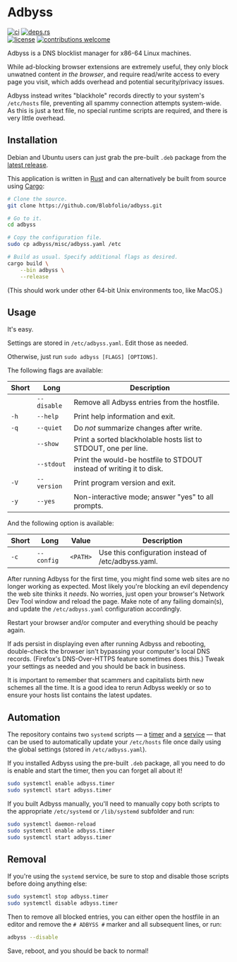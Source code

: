 # Adbyss

[![ci](https://img.shields.io/github/actions/workflow/status/Blobfolio/adbyss/ci.yaml?style=flat-square&label=ci)](https://github.com/Blobfolio/adbyss/actions)
[![deps.rs](https://deps.rs/repo/github/blobfolio/adbyss/status.svg?style=flat-square&label=deps.rs)](https://deps.rs/repo/github/blobfolio/adbyss)<br>
[![license](https://img.shields.io/badge/license-wtfpl-ff1493?style=flat-square)](https://en.wikipedia.org/wiki/WTFPL)
[![contributions welcome](https://img.shields.io/badge/PRs-welcome-brightgreen.svg?style=flat-square&label=contributions)](https://github.com/Blobfolio/adbyss/issues)

Adbyss is a DNS blocklist manager for x86-64 Linux machines.

While ad-blocking browser extensions are extremely useful, they only block unwatned content *in the browser*, and require read/write access to every page you visit, which adds overhead and potential security/privacy issues.

Adbyss instead writes "blackhole" records directly to your system's `/etc/hosts` file, preventing all spammy connection attempts system-wide. As this is just a text file, no special runtime scripts are required, and there is very little overhead.



## Installation

Debian and Ubuntu users can just grab the pre-built `.deb` package from the [latest release](https://github.com/Blobfolio/adbyss/releases/latest).

This application is written in [Rust](https://www.rust-lang.org/) and can alternatively be built from source using [Cargo](https://github.com/rust-lang/cargo):

```bash
# Clone the source.
git clone https://github.com/Blobfolio/adbyss.git

# Go to it.
cd adbyss

# Copy the configuration file.
sudo cp adbyss/misc/adbyss.yaml /etc

# Build as usual. Specify additional flags as desired.
cargo build \
    --bin adbyss \
    --release
```

(This should work under other 64-bit Unix environments too, like MacOS.)



## Usage

It's easy.

Settings are stored in `/etc/adbyss.yaml`. Edit those as needed.

Otherwise, just run `sudo adbyss [FLAGS] [OPTIONS]`.

The following flags are available:

| Short | Long | Description |
| ----- | ---- | ----------- |
| | `--disable` | Remove all Adbyss entries from the hostfile. |
| `-h` | `--help` | Print help information and exit. |
| `-q` | `--quiet` | Do *not* summarize changes after write. |
| | `--show` | Print a sorted blackholable hosts list to STDOUT, one per line. |
| | `--stdout` | Print the would-be hostfile to STDOUT instead of writing it to disk. |
| `-V` | `--version` | Print program version and exit. |
| `-y` | `--yes` | Non-interactive mode; answer "yes" to all prompts. |

And the following option is available:

| Short | Long | Value | Description |
| ----- | ---- | ----- | ----------- |
| `-c` | `--config` | `<PATH>` | Use this configuration instead of /etc/adbyss.yaml. |

After running Adbyss for the first time, you might find some web sites are no longer working as expected. Most likely you're blocking an evil dependency the web site thinks it *needs*. No worries, just open your browser's Network Dev Tool window and reload the page. Make note of any failing domain(s), and update the `/etc/adbyss.yaml` configuration accordingly.

Restart your browser and/or computer and everything should be peachy again.

If ads persist in displaying even after running Adbyss and rebooting, double-check the browser isn't bypassing your computer's local DNS records. (Firefox's DNS-Over-HTTPS feature sometimes does this.) Tweak your settings as needed and you should be back in business.

It is important to remember that scammers and capitalists birth new schemes all the time. It is a good idea to rerun Adbyss weekly or so to ensure your hosts list contains the latest updates.



## Automation

The repository contains two `systemd` scripts — a [timer](https://github.com/Blobfolio/adbyss/tree/master/adbyss/skel/systemd/adbyss.timer) and a [service](https://github.com/Blobfolio/adbyss/tree/master/adbyss/skel/systemd/adbyss.service) — that can be used to automatically update your `/etc/hosts` file once daily using the global settings (stored in `/etc/adbyss.yaml`).

If you installed Adbyss using the pre-built `.deb` package, all you need to do is enable and start the timer, then you can forget all about it!

```bash
sudo systemctl enable adbyss.timer
sudo systemctl start adbyss.timer
```

If you built Adbyss manually, you'll need to manually copy both scripts to the appropriate `/etc/systemd` or `/lib/systemd` subfolder and run:

```bash
sudo systemctl daemon-reload
sudo systemctl enable adbyss.timer
sudo systemctl start adbyss.timer
```



## Removal

If you're using the `systemd` service, be sure to stop and disable those scripts before doing anything else:

```bash
sudo systemctl stop adbyss.timer
sudo systemctl disable adbyss.timer
```

Then to remove all blocked entries, you can either open the hostfile in an editor and remove the `# ADBYSS #` marker and all subsequent lines, or run:

```bash
adbyss --disable
```

Save, reboot, and you should be back to normal!
